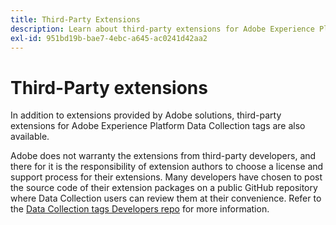 ```yaml
---
title: Third-Party Extensions
description: Learn about third-party extensions for Adobe Experience Platform Data Collection tags.
exl-id: 951bd19b-bae7-4ebc-a645-ac0241d42aa2
---
```

# Third-Party extensions

In addition to extensions provided by Adobe solutions, third-party extensions for Adobe Experience Platform Data Collection tags are also available.

Adobe does not warranty the extensions from third-party developers, and there for it is the responsibility of extension authors to choose a license and support process for their extensions. Many developers have chosen to post the source code of their extension packages on a public GitHub repository where Data Collection users can review them at their convenience. Refer to the [Data Collection tags Developers repo](https://github.com/Launch-Developers) for more information.

